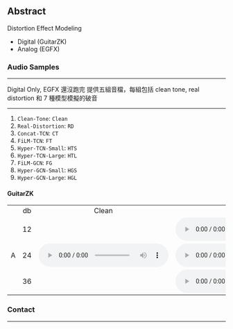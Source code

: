 ## Abstract
Distortion Effect Modeling 
- Digital (GuitarZK)
- Analog (EGFX)

### Audio Samples

<hr>
Digital Only, EGFX 還沒跑完
提供五組音檔，每組包括 clean tone, real distortion 和 7 種模型模擬的破音
<hr>

1. `Clean-Tone`: `Clean`
2. `Real-Distortion`: `RD`
3. `Concat-TCN`: `CT`
4. `FiLM-TCN`:  `FT`
5. `Hyper-TCN-Small`: `HTS`
6. `Hyper-TCN-Large`: `HTL`
7. `FiLM-GCN`: `FG`
8. `Hyper-GCN-Small`: `HGS`
9. `Hyper-GCN-Large`: `HGL`

#### GuitarZK

<table style='text-align: center;'>
  <tbody>
    <tr>
      <td></td>
      <td>db</td>
      <td>Clean</td>
      <td>RD</td>
      <td>CT</td>
      <td>FT</td>
      <td>HTS</td>
      <td>HTL</td>
      <td>FG</td>
      <td>HGS</td>
      <td>HGL</td>
    </tr>
    <tr>
      <td rowspan="0">A</td>
      <td>12</td>
      <td rowspan="0"><audio controls=""><source src="./assets/audios/a/clean.wav" type="audio/mpeg" /></audio></td>
      <td><audio controls=""><source src="./assets/audios/a/rd_12.wav" type="audio/mpeg" /></audio></td>
      <td><audio controls=""><source src="./assets/audios/a/ct_12.wav" type="audio/mpeg" /></audio></td>
      <td><audio controls=""><source src="./assets/audios/a/ft_12.wav" type="audio/mpeg" /></audio></td>
      <td><audio controls=""><source src="./assets/audios/a/hts_12.wav" type="audio/mpeg" /></audio></td>
      <td><audio controls=""><source src="./assets/audios/a/htl_12.wav" type="audio/mpeg" /></audio></td>
      <td><audio controls=""><source src="./assets/audios/a/fg_12.wav" type="audio/mpeg" /></audio></td>
      <td><audio controls=""><source src="./assets/audios/a/hgl_12.wav" type="audio/mpeg" /></audio></td>
      <td><audio controls=""><source src="./assets/audios/a/hgl_12.wav" type="audio/mpeg" /></audio></td>
    </tr>
    <tr>
      <td>24</td>
      <td><audio controls=""><source src="./assets/audios/a/rd_24.wav" type="audio/mpeg" /></audio></td>
      <td><audio controls=""><source src="./assets/audios/a/ct_24.wav" type="audio/mpeg" /></audio></td>
      <td><audio controls=""><source src="./assets/audios/a/ft_24.wav" type="audio/mpeg" /></audio></td>
      <td><audio controls=""><source src="./assets/audios/a/hts_24.wav" type="audio/mpeg" /></audio></td>
      <td><audio controls=""><source src="./assets/audios/a/htl_24.wav" type="audio/mpeg" /></audio></td>
      <td><audio controls=""><source src="./assets/audios/a/fg_24.wav" type="audio/mpeg" /></audio></td>
      <td><audio controls=""><source src="./assets/audios/a/hgl_24.wav" type="audio/mpeg" /></audio></td>
      <td><audio controls=""><source src="./assets/audios/a/hgl_24.wav" type="audio/mpeg" /></audio></td>
    </tr>
    <tr>
      <td>36</td>
      <td><audio controls=""><source src="./assets/audios/a/rd_36.wav" type="audio/mpeg" /></audio></td>
      <td><audio controls=""><source src="./assets/audios/a/ct_36.wav" type="audio/mpeg" /></audio></td>
      <td><audio controls=""><source src="./assets/audios/a/ft_36.wav" type="audio/mpeg" /></audio></td>
      <td><audio controls=""><source src="./assets/audios/a/hts_36.wav" type="audio/mpeg" /></audio></td>
      <td><audio controls=""><source src="./assets/audios/a/htl_36.wav" type="audio/mpeg" /></audio></td>
      <td><audio controls=""><source src="./assets/audios/a/fg_36.wav" type="audio/mpeg" /></audio></td>
      <td><audio controls=""><source src="./assets/audios/a/hgl_36.wav" type="audio/mpeg" /></audio></td>
      <td><audio controls=""><source src="./assets/audios/a/hgl_36.wav" type="audio/mpeg" /></audio></td>
    </tr>
  </tbody>
</table>


### Contact 

<hr>


